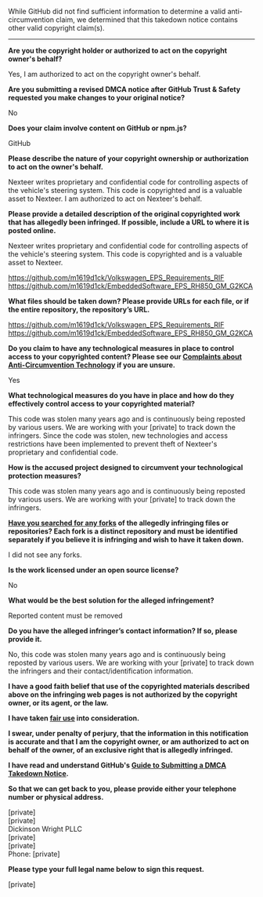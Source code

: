 While GitHub did not find sufficient information to determine a valid anti-circumvention claim, we determined that this takedown notice contains other valid copyright claim(s).

---

**Are you the copyright holder or authorized to act on the copyright owner's behalf?**

Yes, I am authorized to act on the copyright owner's behalf.

**Are you submitting a revised DMCA notice after GitHub Trust & Safety requested you make changes to your original notice?**

No

**Does your claim involve content on GitHub or npm.js?**

GitHub

**Please describe the nature of your copyright ownership or authorization to act on the owner's behalf.**

Nexteer writes proprietary and confidential code for controlling aspects of the vehicle's steering system. This code is copyrighted and is a valuable asset to Nexteer. I am authorized to act on Nexteer's behalf.

**Please provide a detailed description of the original copyrighted work that has allegedly been infringed. If possible, include a URL to where it is posted online.**

Nexteer writes proprietary and confidential code for controlling aspects of the vehicle's steering system. This code is copyrighted and is a valuable asset to Nexteer.

https://github.com/m1619d1ck/Volkswagen_EPS_Requirements_RIF  
https://github.com/m1619d1ck/EmbeddedSoftware_EPS_RH850_GM_G2KCA

**What files should be taken down? Please provide URLs for each file, or if the entire repository, the repository’s URL.**

https://github.com/m1619d1ck/Volkswagen_EPS_Requirements_RIF  
https://github.com/m1619d1ck/EmbeddedSoftware_EPS_RH850_GM_G2KCA

**Do you claim to have any technological measures in place to control access to your copyrighted content? Please see our <a href="https://docs.github.com/articles/guide-to-submitting-a-dmca-takedown-notice#complaints-about-anti-circumvention-technology">Complaints about Anti-Circumvention Technology</a> if you are unsure.**

Yes

**What technological measures do you have in place and how do they effectively control access to your copyrighted material?**

This code was stolen many years ago and is continuously being reposted by various users. We are working with your [private] to track down the infringers. Since the code was stolen, new technologies and access restrictions have been implemented to prevent theft of Nexteer's proprietary and confidential code.

**How is the accused project designed to circumvent your technological protection measures?**

This code was stolen many years ago and is continuously being reposted by various users. We are working with your [private] to track down the infringers.

**<a href="https://docs.github.com/articles/dmca-takedown-policy#b-what-about-forks-or-whats-a-fork">Have you searched for any forks</a> of the allegedly infringing files or repositories? Each fork is a distinct repository and must be identified separately if you believe it is infringing and wish to have it taken down.**

I did not see any forks.

**Is the work licensed under an open source license?**

No

**What would be the best solution for the alleged infringement?**

Reported content must be removed

**Do you have the alleged infringer’s contact information? If so, please provide it.**

No, this code was stolen many years ago and is continuously being reposted by various users. We are working with your [private] to track down the infringers and their contact/identification information.

**I have a good faith belief that use of the copyrighted materials described above on the infringing web pages is not authorized by the copyright owner, or its agent, or the law.**

**I have taken <a href="https://www.lumendatabase.org/topics/22">fair use</a> into consideration.**

**I swear, under penalty of perjury, that the information in this notification is accurate and that I am the copyright owner, or am authorized to act on behalf of the owner, of an exclusive right that is allegedly infringed.**

**I have read and understand GitHub's <a href="https://docs.github.com/articles/guide-to-submitting-a-dmca-takedown-notice/">Guide to Submitting a DMCA Takedown Notice</a>.**

**So that we can get back to you, please provide either your telephone number or physical address.**

[private]  
[private]  
Dickinson Wright PLLC  
[private]  
[private]  
Phone: [private]  

**Please type your full legal name below to sign this request.**

[private]  